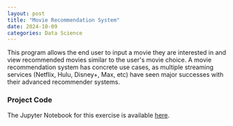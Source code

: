 ```yaml
---
layout: post
title: "Movie Recommendation System"
date: 2024-10-09
categories: Data Science
---
```


This program allows the end user to input a movie they are interested in and view recommended movies similar to the user's movie choice. 
A movie recommendation system has concrete use cases, as multiple streaming services (Netflix, Hulu, Disney+, Max, etc) have seen major successes with their advanced recommender systems. 

### Project Code
The Jupyter Notebook for this exercise is available [here](https://github.com/SosukeAizen5/Portfolio/blob/main/Portfolio/Movie%20Recommendation%20System.ipynb).
